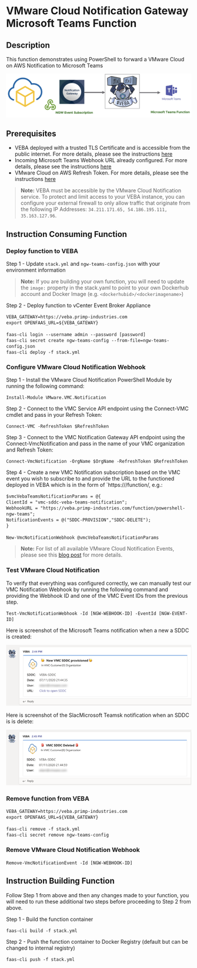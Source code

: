 # VMware Cloud Notification Gateway Microsoft Teams Function

## Description

This function demonstrates using PowerShell to forward a VMware Cloud on AWS Notification to Microsoft Teams

![](screenshots/vmware-cloud-notification-to-veba-teams-diagram.png)

## Prerequisites

* VEBA deployed with a trusted TLS Certificate and is accessible from the public internet. For more details, please see the instructions [here](https://medium.com/@pkblah/publicly-trusted-tls-for-vmware-eventing-platform-6c6f5d0a14fb)
* Incoming Microsoft Teams Webhook URL already configured. For more details, please see the instructions [here](https://docs.microsoft.com/en-us/microsoftteams/platform/webhooks-and-connectors/how-to/add-incoming-webhook)
* VMware Cloud on AWS Refresh Token. For more details, please see the instructions [here](https://cloud.vmware.com/community/2019/04/30/generating-cloud-services-platform-api-token-cloud-automation-services/)

> **Note:** VEBA must be accessible by the VMware Cloud Notification service. To protect and limit access to your VEBA instance, you can configure your external firewall to only allow traffic that originate from the following IP Addresses: `34.211.171.65, 54.186.195.111, 35.163.127.96`.

## Instruction Consuming Function

### Deploy function to VEBA

Step 1 - Update `stack.yml` and `ngw-teams-config.json` with your environment information

> **Note:** If you are building your own function, you will need to update the `image:` property in the stack.yaml to point to your own Dockerhub account and Docker Image (e.g. `<dockerhubid>/<dockerimagename>`)

Step 2 - Deploy function to vCenter Event Broker Appliance

```
VEBA_GATEWAY=https://veba.primp-industries.com
export OPENFAAS_URL=${VEBA_GATEWAY}

faas-cli login --username admin --password [password]
faas-cli secret create ngw-teams-config --from-file=ngw-teams-config.json
faas-cli deploy -f stack.yml
```

### Configure VMware Cloud Notification Webhook

Step 1 - Install the VMware Cloud Notification PowerShell Module by running the following command:

```
Install-Module VMware.VMC.Notification
```

Step 2 - Connect to the VMC Service API endpoint using the Connect-VMC cmdlet and pass in your Refresh Token:

```
Connect-VMC -RefreshToken $RefreshToken
```

Step 3 - Connect to the VMC Notification Gateway API endpoint using the Connect-VmcNotification and pass in the name of your VMC organization and Refresh Token:

```
Connect-VmcNotification -OrgName $OrgName -RefreshToken $RefreshToken
```

Step 4 - Create a new VMC Notification subscription based on the VMC event you wish to subscribe to and provide the URL to the functioned deployed in VEBA which is in the form of `https://<veba>/function/<function-name>, e.g.:

```
$vmcVebaTeamsNotificationParams = @{
ClientId = "vmc-sddc-veba-teams-notification";
WebhookURL = "https://veba.primp-industries.com/function/powershell-ngw-teams";
NotificationEvents = @("SDDC-PROVISION","SDDC-DELETE");
}

New-VmcNotificationWebhook @vmcVebaTeamsNotificationParams
```

> **Note:** For list of all available VMware Cloud Notification Events, please see this [blog post](https://www.virtuallyghetto.com/2020/06/extending-vmware-cloud-on-aws-notifications-using-the-notification-gateway-api.html) for more details.

### Test VMware Cloud Notification

To verify that everything was configured correctly, we can manually test our VMC Notification Webhook by running the following command and providing the Webhook ID and one of the VMC Event IDs from the previous step.

```
Test-VmcNotificationWebhook -Id [NGW-WEBHOOK-ID] -EventId [NGW-EVENT-ID]
```

Here is screenshot of the Microsoft Teams notification when a new a SDDC is created:

![](screenshots/vmware-cloud-notification-gateway-sddc-create-microsoft-teams.png)

Here is screenshot of the SlacMicrosoft Teamsk notification when an SDDC is is delete:

![](screenshots/vmware-cloud-notification-gateway-sddc-delete-microsoft-teams.png)

### Remove function from VEBA

```
VEBA_GATEWAY=https://veba.primp-industries.com
export OPENFAAS_URL=${VEBA_GATEWAY}

faas-cli remove -f stack.yml
faas-cli secret remove ngw-teams-config
```

### Remove VMware Cloud Notification Webhook

```
Remove-VmcNotificationEvent -Id [NGW-WEBHOOK-ID]
```

## Instruction Building Function

Follow Step 1 from above and then any changes made to your function, you will need to run these additional two steps before proceeding to Step 2 from above.

Step 1 - Build the function container

```
faas-cli build -f stack.yml
```

Step 2 - Push the function container to Docker Registry (default but can be changed to internal registry)

```
faas-cli push -f stack.yml
```
